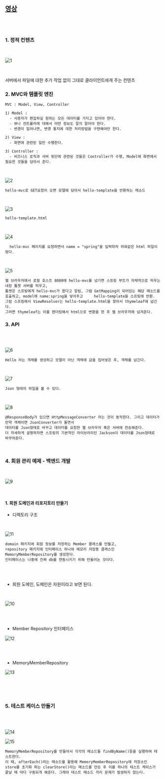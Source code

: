 [영상](https://www.inflearn.com/course/%EC%8A%A4%ED%94%84%EB%A7%81-%EC%9E%85%EB%AC%B8-%EC%8A%A4%ED%94%84%EB%A7%81%EB%B6%80%ED%8A%B8/lecture/49576?tab=curriculum)
-------------------------------------------------------------------------------------

<br>
<br>

### 1. 정적 컨텐츠

<br>

![1](https://github.com/butcher313/TIL/blob/master/image/%EC%8A%A4%ED%94%84%EB%A7%810829/7.JPG)

<br>

  서버에서 파일에 대한 추가 작업 없이 그대로 클라이언트에게 주는 컨텐츠 
  

### 2. MVC와 템플릿 엔진

    MVC : Model, View, Controller
    
    1) Model : 
      - 사용자가 편집하길 원하는 모든 데이터를 가지고 있어야 한다.
      - 뷰나 컨트롤러에 대해서 어떤 정보도 알지 말아야 한다.
      - 변경이 일어나면, 변경 통지에 대한 처리방법을 구현해야만 한다. 
    
    2) View : 
      - 화면에 관련된 일만 수행한다. 
      
    3) Controller :
      - 비즈니스 로직과 서버 뒷단에 관련된 것들은 Controller가 수행, Model에 화면에서 필요한 것들을 담아서 준다. 
      

<br>

![2](https://github.com/butcher313/TIL/blob/master/image/%EC%8A%A4%ED%94%84%EB%A7%810829/9.JPG)

    hello-mvc로 GET요청이 오면 모델에 담아서 hello-template을 반환하는 메소드
    
    
<br>

![3](https://github.com/butcher313/TIL/blob/master/image/%EC%8A%A4%ED%94%84%EB%A7%810829/10.JPG)

    hello-template.html

<br>

![4](https://github.com/butcher313/TIL/blob/master/image/%EC%8A%A4%ED%94%84%EB%A7%810829/8.JPG)
      
      hello-mvc 페이지를 요청하면서 name = "spring"을 입력하자 위와같은 html 파일이 떴다. 

<br>

![5](https://github.com/butcher313/TIL/blob/master/image/%EC%8A%A4%ED%94%84%EB%A7%810829/11.JPG)


    웹 브라우저에서 로컬 호스트 8080에 hello-mvc를 넘기면 스프링 부트가 자체적으로 띄우는 내장 톰켓 서버를 띄우고,
    톰캣은 스프링에게 hello-mvc가 왔다고 알림, 그럼 GetMapping이 되어있는 해당 매소드를 호출하고, model에 name:spring을 넣어주고     hello-template을 스프링에 반환.
    그럼 스프링에서 ViewResolver는 hello-template.html을 찾아서 thymeleaf에 넘긴다. 
    그러면 thymeleaf는 이를 랜더링해서 html으로 변환을 한 후 웹 브라우저에 넘겨준다. 
    
    
### 3. API 
    
<br>
<br>

![6](https://github.com/butcher313/TIL/blob/master/image/%EC%8A%A4%ED%94%84%EB%A7%810829/12.JPG)

    Hello 라는 객체를 생성하고 모델이 아닌 객체에 값을 집어넣은 후, 객체를 넘긴다. 

<br>

![7](https://github.com/butcher313/TIL/blob/master/image/%EC%8A%A4%ED%94%84%EB%A7%810829/13.JPG)

    Json 형태의 파일을 볼 수 있다. 

<br>

![8](https://github.com/butcher313/TIL/blob/master/image/%EC%8A%A4%ED%94%84%EB%A7%810829/14.JPG)

    @ResponseBody가 있으면 HttpMessageConverter 라는 것이 동작한다. 그리고 데이터가 만약 객체이면 JsonConverter가 돌면서 
    데이터를 Json형태로 바꾸고 데이터를 요청한 웹 브라우저 혹은 서버에 전송해준다. 
    더 자세하게 설명하자면 스프링의 기본적인 라이브러리인 Jackson이 데이터를 Json형태로 바꾸어준다. 

<br>

### 4. 회원 관리 예제 - 백엔드 개발 

<br> 
 
![9](https://github.com/butcher313/TIL/blob/master/image/%EC%8A%A4%ED%94%84%EB%A7%810829/15.JPG)

<br>

#### 1. 회원 도메인과 리포지토리 만들기


+ 디렉토리 구조 

<br>

![11](https://github.com/butcher313/TIL/blob/master/image/%EC%8A%A4%ED%94%84%EB%A7%810829/19.JPG)

    domain 패키지에 회원 정보를 저장하는 Member 클래스를 만들고, 
    repository 패키지에 인터페이스 하나와 메모리 저장용 클래스인 MemoryMemberRepository를 생성한다. 
    인터페이스는 나중에 진짜 db를 연동시키기 위해 만들어논 것이다. 
    
 <br>
 <br>

+ 회원 도메인, 도메인은 자원이라고 보면 된다. 

<br>

![10](https://github.com/butcher313/TIL/blob/master/image/%EC%8A%A4%ED%94%84%EB%A7%810829/18.JPG)

<br>
<br>

+ Member Repository 인터페이스

![12](https://github.com/butcher313/TIL/blob/master/image/%EC%8A%A4%ED%94%84%EB%A7%810829/17.JPG)

<br>
<br>

+ MemoryMemberRepository

![13](https://github.com/butcher313/TIL/blob/master/image/%EC%8A%A4%ED%94%84%EB%A7%810829/16.JPG)

<br>
<br>
<br>

### 5. 테스트 케이스 만들기

<br>
<br>

![14](https://github.com/butcher313/TIL/blob/master/image/%EC%8A%A4%ED%94%84%EB%A7%810829/20-1.JPG)

![15](https://github.com/butcher313/TIL/blob/master/image/%EC%8A%A4%ED%94%84%EB%A7%810829/20-2.JPG)

    MemoryMemberRepository를 만들어서 각각의 메소드들 findByName()등을 실행하여 테스트한다. 
    이 때, afterEach()라는 매소드를 활용해 MemoryMemberRepository에 저장소인 store를 초기화 하는 clearStore()라는 매소드를 만든 후 이를 하나의 테스트 케이스가 끝날 때 마다 구동되게 해준다. 그래야 테스트 매소드 끼리 문제가 발생하지 않는다. 

